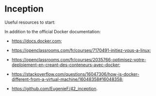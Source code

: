 # Inception

Useful resources to start:

In addition to the official Docker documentation:

* <https://docs.docker.com>;
* <https://openclassrooms.com/fr/courses/7170491-initiez-vous-a-linux>;
* <https://openclassrooms.com/fr/courses/2035766-optimisez-votre-deploiement-en-creant-des-conteneurs-avec-docker>;

* <https://stackoverflow.com/questions/16047306/how-is-docker-different-from-a-virtual-machine/16048358#16048358>;
* <https://github.com/EugenieF/42_inception>.